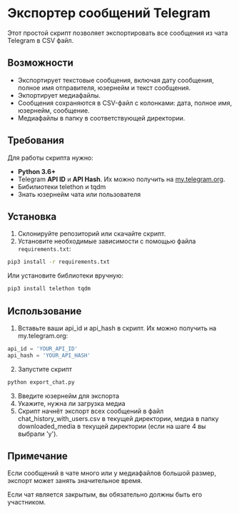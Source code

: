 # Экспортер сообщений Telegram

Этот простой скрипт позволяет экспортировать все сообщения из чата Telegram в CSV файл.

## Возможности

- Экспортирует текстовые сообщения, включая дату сообщения, полное имя отправителя, юзернейм и текст сообщения.
- Экпортирует медиафайлы.
- Сообщения сохраняются в CSV-файл с колонками: дата, полное имя, юзернейм, сообщение.
- Медиафайлы в папку в соответствующей директории.

## Требования

Для работы скрипта нужно:

- **Python 3.6+**
- Telegram **API ID** и **API Hash**. Их можно получить на [my.telegram.org](https://my.telegram.org/apps).
- Бибилиотеки telethon и tqdm
- Знать юзернейм чата или пользователя

## Установка

1. Склонируйте репозиторий или скачайте скрипт.
2. Установите необходимые зависимости с помощью файла `requirements.txt`:
```bash
pip3 install -r requirements.txt
```
Или установите библиотеки вручную:
```bash
pip3 install telethon tqdm
```

## Использование

1. Вставьте ваши api_id и api_hash в скрипт. Их можно получить на my.telegram.org:
```python
api_id = 'YOUR_API_ID'
api_hash = 'YOUR_API_HASH'
```
2. Запустите скрипт
```bash
python export_chat.py
```
3. Введите юзернейм для экспорта
4. Укажите, нужна ли загрузка медиа
5. Скрипт начнёт экспорт всех сообщений в файл chat_history_with_users.csv в текущей директории, медиа в папку downloaded_media в текущей директории (если на шаге 4 вы выбрали 'y').

## Примечание

Если сообщений в чате много или у медиафайлов большой размер, экспорт может занять значительное время.

Если чат является закрытым, вы обязательно должны быть его участником.

